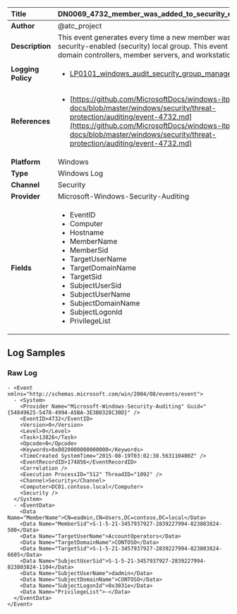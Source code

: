 | Title              | DN0069_4732_member_was_added_to_security_enabled_local_group       |
|:-------------------|:------------------|
| **Author**         | @atc_project        |
| **Description**    | This event generates every time a new member was added to a  security-enabled (security) local group. This event generates  on domain controllers, member servers, and workstations |
| **Logging Policy** | <ul><li>[LP0101_windows_audit_security_group_management](../Logging_Policies/LP0101_windows_audit_security_group_management.md)</li></ul> |
| **References**     | <ul><li>[https://github.com/MicrosoftDocs/windows-itpro-docs/blob/master/windows/security/threat-protection/auditing/event-4732.md](https://github.com/MicrosoftDocs/windows-itpro-docs/blob/master/windows/security/threat-protection/auditing/event-4732.md)</li></ul> |
| **Platform**       | Windows    |
| **Type**           | Windows Log        |
| **Channel**        | Security     |
| **Provider**       | Microsoft-Windows-Security-Auditing    |
| **Fields**         | <ul><li>EventID</li><li>Computer</li><li>Hostname</li><li>MemberName</li><li>MemberSid</li><li>TargetUserName</li><li>TargetDomainName</li><li>TargetSid</li><li>SubjectUserSid</li><li>SubjectUserName</li><li>SubjectDomainName</li><li>SubjectLogonId</li><li>PrivilegeList</li></ul> |


## Log Samples

### Raw Log

```
- <Event xmlns="http://schemas.microsoft.com/win/2004/08/events/event">
  - <System>
    <Provider Name="Microsoft-Windows-Security-Auditing" Guid="{54849625-5478-4994-A5BA-3E3B0328C30D}" /> 
    <EventID>4732</EventID> 
    <Version>0</Version> 
    <Level>0</Level> 
    <Task>13826</Task> 
    <Opcode>0</Opcode> 
    <Keywords>0x8020000000000000</Keywords> 
    <TimeCreated SystemTime="2015-08-19T03:02:38.563110400Z" /> 
    <EventRecordID>174856</EventRecordID> 
    <Correlation /> 
    <Execution ProcessID="512" ThreadID="1092" /> 
    <Channel>Security</Channel> 
    <Computer>DC01.contoso.local</Computer> 
    <Security /> 
  </System>
  - <EventData>
    <Data Name="MemberName">CN=eadmin,CN=Users,DC=contoso,DC=local</Data> 
    <Data Name="MemberSid">S-1-5-21-3457937927-2839227994-823803824-500</Data> 
    <Data Name="TargetUserName">AccountOperators</Data> 
    <Data Name="TargetDomainName">CONTOSO</Data> 
    <Data Name="TargetSid">S-1-5-21-3457937927-2839227994-823803824-6605</Data> 
    <Data Name="SubjectUserSid">S-1-5-21-3457937927-2839227994-823803824-1104</Data> 
    <Data Name="SubjectUserName">dadmin</Data> 
    <Data Name="SubjectDomainName">CONTOSO</Data> 
    <Data Name="SubjectLogonId">0x3031e</Data> 
    <Data Name="PrivilegeList">-</Data> 
  </EventData>
</Event>

```




